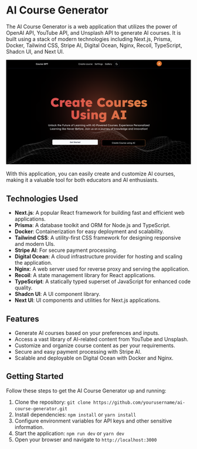 # AI Course Generator

The AI Course Generator is a web application that utilizes the power of OpenAI API, YouTube API, and Unsplash API to generate AI courses. It is built using a stack of modern technologies including Next.js, Prisma, Docker, Tailwind CSS, Stripe AI, Digital Ocean, Nginx, Recoil, TypeScript, Shadcn UI, and Next UI.

![AI Course Generator](./website.png)

With this application, you can easily create and customize AI courses, making it a valuable tool for both educators and AI enthusiasts.

## Technologies Used

- **Next.js**: A popular React framework for building fast and efficient web applications.
- **Prisma**: A database toolkit and ORM for Node.js and TypeScript.
- **Docker**: Containerization for easy deployment and scalability.
- **Tailwind CSS**: A utility-first CSS framework for designing responsive and modern UIs.
- **Stripe AI**: For secure payment processing.
- **Digital Ocean**: A cloud infrastructure provider for hosting and scaling the application.
- **Nginx**: A web server used for reverse proxy and serving the application.
- **Recoil**: A state management library for React applications.
- **TypeScript**: A statically typed superset of JavaScript for enhanced code quality.
- **Shadcn UI**: A UI component library.
- **Next UI**: UI components and utilities for Next.js applications.

## Features

- Generate AI courses based on your preferences and inputs.
- Access a vast library of AI-related content from YouTube and Unsplash.
- Customize and organize course content as per your requirements.
- Secure and easy payment processing with Stripe AI.
- Scalable and deployable on Digital Ocean with Docker and Nginx.

## Getting Started

Follow these steps to get the AI Course Generator up and running:

1. Clone the repository: `git clone https://github.com/yourusername/ai-course-generator.git`
2. Install dependencies: `npm install` or `yarn install`
3. Configure environment variables for API keys and other sensitive information.
4. Start the application: `npm run dev` or `yarn dev`
5. Open your browser and navigate to `http://localhost:3000`
